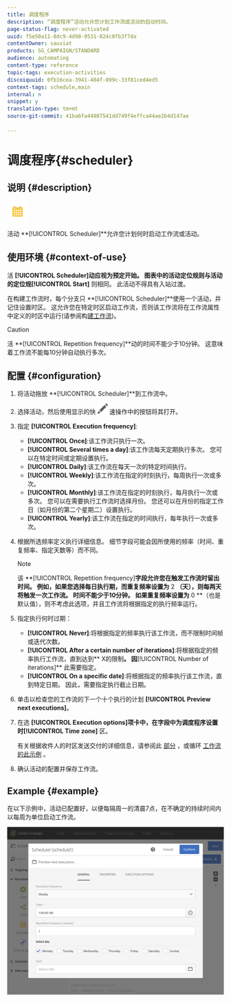 ```yaml
---
title: 调度程序
description: “调度程序”活动允许您计划工作流或活动的启动时间。
page-status-flag: never-activated
uuid: f5e50a11-8dc9-4d98-9531-024c0fb3f7da
contentOwner: sauviat
products: SG_CAMPAIGN/STANDARD
audience: automating
content-type: reference
topic-tags: execution-activities
discoiquuid: 0fb16cea-3941-404f-899c-33f81ced4ed5
context-tags: schedule,main
internal: n
snippet: y
translation-type: tm+mt
source-git-commit: 41ba6fa44807541dd749f4effca44ae2b4d147ae

---
```



# 调度程序{#scheduler}

## 说明 {#description}

![](assets/scheduler.png)

活动 **[!UICONTROL Scheduler]**允许您计划何时启动工作流或活动。

## 使用环境 {#context-of-use}

活 **[!UICONTROL Scheduler]**动应视为预定开始。 图表中的活动定位规则与活动的定位规**[!UICONTROL Start]** 则相同。 此活动不得具有入站过渡。

在构建工作流时，每个分支只 **[!UICONTROL Scheduler]**使用一个活动，并记住设置时区。 这允许您在特定时区启动工作流，否则该工作流将在工作流属性中定义的时区中运行(请参阅构[建工作流](../../automating/using/building-a-workflow.md))。

>[!CAUTION]
>
>活 **[!UICONTROL Repetition frequency]**动的时间不能少于10分钟。 这意味着工作流不能每10分钟自动执行多次。

## 配置 {#configuration}

1. 将活动拖放 **[!UICONTROL Scheduler]**到工作流中。
1. 选择活动，然后使用显示的快 ![](assets/edit_darkgrey-24px.png) 速操作中的按钮将其打开。
1. 指定 **[!UICONTROL Execution frequency]**:

   * **[!UICONTROL Once]**:该工作流只执行一次。
   * **[!UICONTROL Several times a day]**:该工作流每天定期执行多次。 您可以在特定时间或定期设置执行。
   * **[!UICONTROL Daily]**:该工作流在每天一次的特定时间执行。
   * **[!UICONTROL Weekly]**:该工作流在指定的时刻执行，每周执行一次或多次。
   * **[!UICONTROL Monthly]**:该工作流在指定的时刻执行，每月执行一次或多次。 您可以在需要执行工作流时选择月份。 您还可以在月份的指定工作日（如月份的第二个星期二）设置执行。
   * **[!UICONTROL Yearly]**:该工作流在指定的时间执行，每年执行一次或多次。

1. 根据所选频率定义执行详细信息。 细节字段可能会因所使用的频率（时间、重复频率、指定天数等）而不同。

   >[!NOTE]
   >
   >该 **[!UICONTROL Repetition frequency]**字段允许您在触发工作流时留出时间。 例如，如果您选择每日执行期，而重复频率设置为** 2 **（天），则每两天将触发一次工作流。 时间不能少于10分钟。 如果重复频率设置为** 0 **（也是默认值），则不考虑此选项，并且工作流将根据指定的执行频率运行。

1. 指定执行何时过期：

   * **[!UICONTROL Never]**:将根据指定的频率执行该工作流，而不限制时间帧或迭代次数。
   * **[!UICONTROL After a certain number of iterations]**:将根据指定的频率执行工作流，直到达到** X的限制&#x200B;**。 因**[!UICONTROL Number of iterations]** 此需要指定。
   * **[!UICONTROL On a specific date]**:将根据指定的频率执行该工作流，直到特定日期。 因此，需要指定执行截止日期。

1. 单击以检查您的工作流的下一个十个执行的计划 **[!UICONTROL Preview next executions]**。

1. 在选 **[!UICONTROL Execution options]**项卡中，在字段中为调度程序设置时**[!UICONTROL Time zone]** 区。

   有关根据收件人的时区发送交付的详细信息，请参阅此 [部分](../../sending/using/sending-messages-at-the-recipient-s-time-zone.md) ，或循环 [工作流的此示例](../../automating/using/push-notification-delivery.md#sending-a-recurring-push-notification-with-a-workflow) 。

1. 确认活动的配置并保存工作流。

## Example {#example}

在以下示例中，活动已配置好，以便每隔周一的清晨7点，在不确定的持续时间内以每周为单位启动工作流。

![](assets/wkf_scheduler_example.png)

